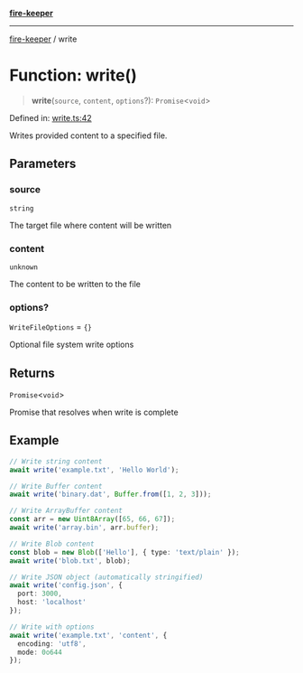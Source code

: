 [**fire-keeper**](../README.md)

***

[fire-keeper](../README.md) / write

# Function: write()

> **write**(`source`, `content`, `options`?): `Promise`\<`void`\>

Defined in: [write.ts:42](https://github.com/phonowell/fire-keeper/blob/master/src/write.ts#L42)

Writes provided content to a specified file.

## Parameters

### source

`string`

The target file where content will be written

### content

`unknown`

The content to be written to the file

### options?

`WriteFileOptions` = `{}`

Optional file system write options

## Returns

`Promise`\<`void`\>

Promise that resolves when write is complete

## Example

```typescript
// Write string content
await write('example.txt', 'Hello World');

// Write Buffer content
await write('binary.dat', Buffer.from([1, 2, 3]));

// Write ArrayBuffer content
const arr = new Uint8Array([65, 66, 67]);
await write('array.bin', arr.buffer);

// Write Blob content
const blob = new Blob(['Hello'], { type: 'text/plain' });
await write('blob.txt', blob);

// Write JSON object (automatically stringified)
await write('config.json', {
  port: 3000,
  host: 'localhost'
});

// Write with options
await write('example.txt', 'content', {
  encoding: 'utf8',
  mode: 0o644
});
```
